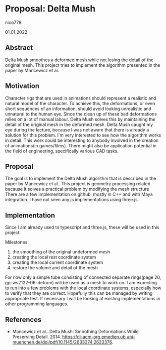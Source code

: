 # Proposal: Delta Mush

nico778

01.01.2022

## Abstract

Delta Mush smoothes a deformed mesh while not losing the detail of the original mesh.
This project tries to implement the algorithm presented in the paper by Mancewicz et al.

## Motivation

Character rigs that are used in animations should represent a realistic and natural model of the character. To achieve this, the deformations, or even short sequences of an information, should avoid looking unrealistic and unnatural to the human eye.
Since the clean up of these bad deformations relies on a lot of manual labour. 
Delta Mush solves this by maintaining the detail of the original mesh in the deformed mesh.
Delta Mush caught my eye during the lecture, because I was not aware that there is already a solution for this problem.
I'm very interested to see how the algorithm works in detail. 
This work could be interesting to anybody involved in the creation of animations(in games/films). There might also be application potential in the field of engineering, specifically various CAD tasks.

## Proposal

The goal is to implement the Delta Mush algorithm that is described in the paper by Mancewicz et al..
This project is geometry processing related because it solves a practical problem by modifying the mesh structure
There are a few implementation on github, mostly in C++ and with Maya integration.
I have not seen any js implementations using three.js.  

## Implementation

Since I am already used to typescript and three.js, these will be used in this project.

Milestones:
1. the smoothing of the original undeformed mesh
2. creating the local rest coordinate system
3. creating the local current coordinate system
4. restore the volume and detail of the mesh

For now only a simple tube consisting of connected separate rings(page 20, gp-ws2122-06-deform) will be used as a mesh to work on. I am expecting to run into a few problems with the local coordinate systems, especially how to verify that they are correct.
Hopefully this can be managed by writing appropriate test. If necessary I will be looking at existing implementations in other programming languages.

## References

- Mancewicz et al.. Delta Mush: Smoothing Deformations While Preserving Detail. 2014. https://dl-acm-org.emedien.ub.uni-muenchen.de/doi/pdf/10.1145/2633374.2633376.
